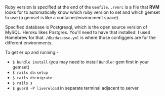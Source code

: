 Ruby version is specified at the end of the `Gemfile`. `.rvmrc` is a file that __RVM__ looks for to automatically know which ruby version to set and which gemset to use (a gemset is like a container/environment space). 


Specified database is Postgresql, which is the open source version of MySQL. Heroku likes Postgres. You'll need to have that installed. I used Homebrew for that. `/db/databse.yml` is where those configgers are for the different environments. 



To get er up and running - 
- `$ bundle install` (you may need to install `Bundler` gem first in your gemset)
- `$ rails db:setup `
- `$ rails db:migrate`
- `$ rails s` 
- `$ guard -P livereload` in separate terminal adjacent to server



